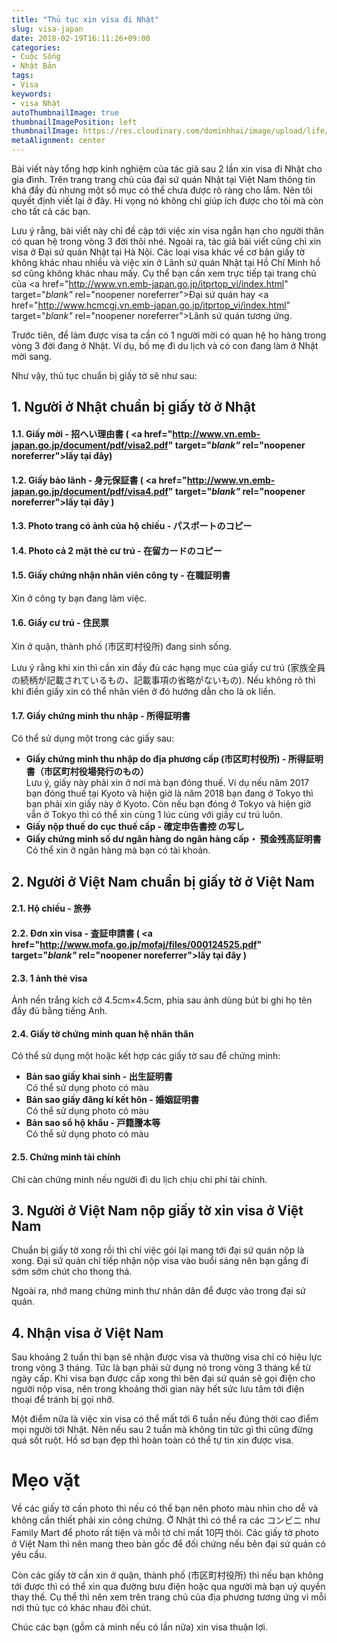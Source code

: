 ```yaml
---
title: "Thủ tục xin visa đi Nhật"
slug: visa-japan
date: 2018-02-19T16:11:26+09:00
categories:
- Cuộc Sống
- Nhật Bản
tags:
- Visa
keywords:
- visa Nhật
autoThumbnailImage: true
thumbnailImagePosition: left
thumbnailImage: https://res.cloudinary.com/dominhhai/image/upload/life/japan_visa.jpg
metaAlignment: center
---
```

Bài viết này tổng hợp kinh nghiệm của tác giả sau 2 lần xin visa đi Nhật cho gia đình. Trên trang trang chủ của đại sứ quán Nhật tại Việt Nam thông tin khá đầy đủ nhưng một số mục có thể chưa được rõ ràng cho lắm. Nên tôi quyết định viết lại ở đây. Hi vọng nó không chỉ giúp ích được cho tôi mà còn cho tất cả các bạn.
<!--more-->

Lưu ý rằng, bài viết này chỉ đề cập tới việc xin visa ngắn hạn cho người thân có quan hệ trong vòng 3 đời thôi nhé. Ngoài ra, tác giả bài viết cũng chỉ xin visa ở Đại sứ quán Nhật tại Hà Nội. Các loại visa khác về cơ bản giấy tờ không khác nhau nhiều và việc xin ở Lãnh sứ quán Nhật tại Hồ Chí Minh hồ sơ cũng không khác nhau mấy. Cụ thể bạn cần xem trực tiếp tại trang chủ của <a href="http://www.vn.emb-japan.go.jp/itprtop_vi/index.html" target="_blank"_ rel="noopener noreferrer">Đại sứ quán</a> hay <a href="http://www.hcmcgj.vn.emb-japan.go.jp/itprtop_vi/index.html" target="_blank"_ rel="noopener noreferrer">Lãnh sứ quán</a> tương ứng.

Trước tiên, để làm được visa ta cần có 1 người mời có quan hệ họ hàng trong vòng 3 đời đang ở Nhật. Ví dụ, bố mẹ đi du lịch và có con đang làm ở Nhật mời sang.

Như vậy, thủ tục chuẩn bị giấy tờ sẽ như sau:

## 1. Người ở Nhật chuẩn bị giấy tờ ở Nhật
#### 1.1. Giấy mời - 招へい理由書 ( <a href="http://www.vn.emb-japan.go.jp/document/pdf/visa2.pdf" target="_blank"_ rel="noopener noreferrer">lấy tại đây</a>)

#### 1.2. Giấy bảo lãnh - 身元保証書 ( <a href="http://www.vn.emb-japan.go.jp/document/pdf/visa4.pdf" target="_blank"_ rel="noopener noreferrer">lấy tại đây</a> )

#### 1.3. Photo trang có ảnh của hộ chiếu - パスポートのコピー

#### 1.4. Photo cả 2 mặt thẻ cư trú - 在留カードのコピー

#### 1.5. Giấy chứng nhận nhân viên công ty - 在職証明書
Xin ở công ty bạn đang làm việc.

#### 1.6. Giấy cư trú - 住民票
Xin ở quận, thành phố (市区町村役所) đang sinh sống.

Lưu ý rằng khi xin thì cần xin đầy đủ các hạng mục của giấy cư trú (家族全員の続柄が記載されているもの、記載事項の省略がないもの). Nếu không rõ thì khi điền giấy xin có thể nhân viên ở đó hướng dẫn cho là ok liền.

#### 1.7. Giấy chứng minh thu nhập - 所得証明書
Có thể sử dụng một trong các giấy sau:

* **Giấy chứng minh thu nhập do địa phương cấp (市区町村役所) - 所得証明書（市区町村役場発行のもの）**<br>Lưu ý, giấy này phải xin ở nơi mà bạn đóng thuế. Ví dụ nếu năm 2017 bạn đóng thuế tại Kyoto và hiện giờ là năm 2018 bạn đang ở Tokyo thì bạn phải xin giấy này ở Kyoto. Còn nếu bạn đóng ở Tokyo và hiện giờ vẫn ở Tokyo thì có thể xin cùng 1 lúc cùng với giấy cư trú luôn.
* **Giấy nộp thuế do cục thuế cấp - 確定申告書控 の写し**
* **Giấy chứng minh số dư ngân hàng do ngân hàng cấp・ 預金残高証明書**<br>Có thể xin ở ngân hàng mà bạn có tài khoản.

## 2. Người ở Việt Nam chuẩn bị giấy tờ ở Việt Nam
#### 2.1. Hộ chiếu - 旅券

#### 2.2. Đơn xin visa - 査証申請書 ( <a href="http://www.mofa.go.jp/mofaj/files/000124525.pdf" target="_blank"_ rel="noopener noreferrer">lấy tại đây</a> )

#### 2.3. 1 ảnh thẻ visa
Ảnh nền trắng kích cỡ 4.5cm×4.5cm, phía sau ảnh dùng bút bi ghi họ tên đầy đủ bằng tiếng Anh.

#### 2.4. Giấy tờ chứng minh quan hệ nhân thân
Có thể sử dụng một hoặc kết hợp các giấy tờ sau để chứng minh:

* **Bản sao giấy khai sinh - 出生証明書**<br>Có thể sử dụng photo có màu
* **Bản sao giấy đăng kí kết hôn - 婚姻証明書**<br>Có thể sử dụng photo có màu
* **Bản sao sổ hộ khẩu - 戸籍謄本等**<br>Có thể sử dụng photo có màu

#### 2.5. Chứng minh tài chính
Chỉ càn chứng minh nếu người đi du lịch chịu chi phí tài chính.

## 3. Người ở Việt Nam nộp giấy tờ xin visa ở Việt Nam
Chuẩn bị giấy tờ xong rồi thì chỉ việc gói lại mang tới đại sứ quán nộp là xong. Đại sứ quán chỉ tiếp nhận nộp visa vào buổi sáng nên bạn gắng đi sớm sớm chút cho thong thả.

Ngoài ra, nhớ mang chứng minh thư nhân dân để được vào trong đại sứ quán.

## 4. Nhận visa ở Việt Nam
Sau khoảng 2 tuần thì bạn sẽ nhận được visa và thường visa chỉ có hiệu lực trong vòng 3 tháng. Tức là bạn phải sử dụng nó trong vòng 3 tháng kể từ ngày cấp. Khi visa bạn được cấp xong thì bên đại sứ quán sẽ gọi điện cho người nộp visa, nên trong khoảng thời gian này hết sức lưu tâm tới điện thoại để tránh bị gọi nhỡ.

Một điểm nữa là việc xin visa có thể mất tới 6 tuần nếu đúng thời cao điểm mọi người tới Nhật. Nên nếu sau 2 tuần mà không tin tức gì thì cũng đừng quá sốt ruột. Hồ sơ bạn đẹp thì hoàn toàn có thể tự tin xin được visa.

# Mẹo vặt
Về các giấy tờ cần photo thì nếu có thể bạn nên photo màu nhìn cho dễ và không cần thiết phải xin công chứng. Ở Nhật thì có thể ra các コンビニ như Family Mart để photo rất tiện và mỗi tờ chỉ mất 10円 thôi. Các giấy tờ photo ở Việt Nam thì nên mang theo bản gốc để đối chứng nếu bên đại sứ quán có yêu cầu.

Còn các giấy tờ cần xin ở quận, thành phố (市区町村役所) thì nếu bạn không tới được thì có thể xin qua đường bưu điện hoặc qua người mà bạn uỷ quyền thay thế. Cụ thể thì nên xem trên trang chủ của địa phương tương ứng vì mỗi nơi thủ tục có khác nhau đôi chút.

Chúc các bạn (gồm cả mình nếu có lần nữa) xin visa thuận lợi.

